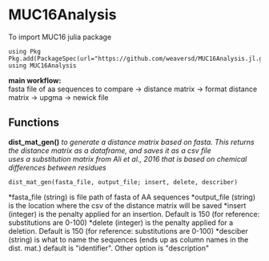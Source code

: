 # MUC16Analysis


To import MUC16 julia package

```
using Pkg
Pkg.add(PackageSpec(url="https://github.com/weaversd/MUC16Analysis.jl.git"))
using MUC16Analysis
```


**main workflow:**  
fasta file of aa sequences to compare -> distance matrix -> format distance matrix -> upgma -> newick file


## Functions

**dist_mat_gen()**
*to generate a distance matrix based on fasta. This returns the distance matrix as a dataframe, and saves it as a csv file*  
*uses a substitution matrix from Ali et al., 2016 that is based on chemical differences between residues*
```
dist_mat_gen(fasta_file, output_file; insert, delete, describer)
```
*fasta_file (string) is file path of fasta of AA sequences 
*output_file (string) is the location where the csv of the distance matrix will be saved
*insert (integer) is the penalty applied for an insertion. Default is 150 (for reference: substitutions are 0-100)
*delete (integer) is the penalty applied for a deletion. Default is 150 (for reference: substitutions are 0-100)
*desciber (string) is what to name the sequences (ends up as column names in the dist. mat.) default is "identifier". Other option is "description"



